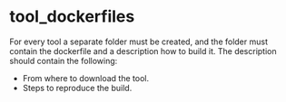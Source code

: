 # tool_dockerfiles

For every tool a separate folder must be created, and the folder must contain the dockerfile and a description how to build it. The description should contain the following:
- From where to download the tool.
- Steps to reproduce the build.
